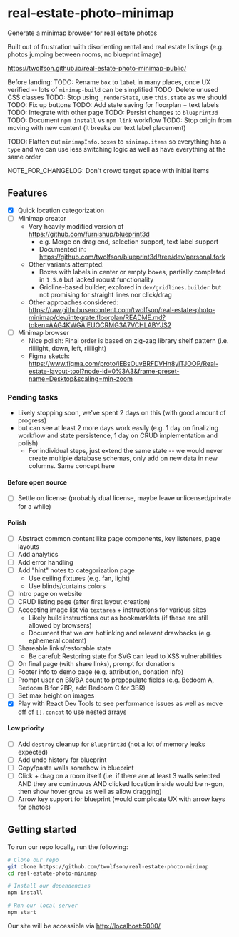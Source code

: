 # real-estate-photo-minimap
Generate a minimap browser for real estate photos

Built out of frustration with disorienting rental and real estate listings (e.g. photos jumping between rooms, no blueprint image)

<https://twolfson.github.io/real-estate-photo-minimap-public/>

Before landing:
TODO: Rename `box` to `label` in many places, once UX verified -- lots of `minimap-build` can be simplified
TODO: Delete unused CSS classes
TODO: Stop using `_renderState`, use `this.state` as we should
TODO: Fix up buttons
TODO: Add state saving for floorplan + text labels
TODO: Integrate with other page
TODO: Persist changes to `blueprint3d`
TODO: Document `npm install` vs `npm link` workflow
TODO: Stop origin from moving with new content (it breaks our text label placement)

TODO: Flatten out `minimapInfo.boxes` to `minimap.items` so everything has a `type` and we can use less switching logic as well as have everything at the same order

NOTE_FOR_CHANGELOG: Don't crowd target space with initial items

## Features
- [x] Quick location categorization
- [ ] Minimap creator
  - Very heavily modified version of <https://github.com/furnishup/blueprint3d>
    - e.g. Merge on drag end, selection support, text label support
    - Documented in: https://github.com/twolfson/blueprint3d/tree/dev/personal.fork
  - Other variants attempted:
    - Boxes with labels in center or empty boxes, partially completed in `1.5.0` but lacked robust functionality
    - Gridline-based builder, explored in `dev/gridlines.builder` but not promising for straight lines nor click/drag
  - Other approaches considered: <https://raw.githubusercontent.com/twolfson/real-estate-photo-minimap/dev/integrate.floorplan/README.md?token=AAG4KWGAIEUOCRMG3A7VCHLABYJS2>
- [ ] Minimap browser
  - Nice polish: Final order is based on zig-zag library shelf pattern (i.e. riiiiight, down, left, riiiiight)
  - Figma sketch: https://www.figma.com/proto/iEBsOuvBRFDVHn8yiTJOOP/Real-estate-layout-tool?node-id=0%3A3&frame-preset-name=Desktop&scaling=min-zoom

### Pending tasks
- Likely stopping soon, we've spent 2 days on this (with good amount of progress)
- but can see at least 2 more days work easily (e.g. 1 day on finalizing workflow and state persistence, 1 day on CRUD implementation and polish)
  - For individual steps, just extend the same state -- we would never create multiple database schemas, only add on new data in new columns. Same concept here

#### Before open source
- [ ] Settle on license (probably dual license, maybe leave unlicensed/private for a while)

#### Polish
- [ ] Abstract common content like page components, key listeners, page layouts
- [ ] Add analytics
- [ ] Add error handling
- [ ] Add "hint" notes to categorization page
  - Use ceiling fixtures (e.g. fan, light)
  - Use blinds/curtains colors
- [ ] Intro page on website
- [ ] CRUD listing page (after first layout creation)
- [ ] Accepting image list via `textarea` + instructions for various sites
  - Likely build instructions out as bookmarklets (if these are still allowed by browsers)
  - Document that we *are* hotlinking and relevant drawbacks (e.g. ephemeral content)
- [ ] Shareable links/restorable state
  - Be careful: Restoring state for SVG can lead to XSS vulnerabilities
- [ ] On final page (with share links), prompt for donations
- [ ] Footer info to demo page (e.g. attribution, donation info)
- [ ] Prompt user on BR/BA count to prepopulate fields (e.g. Bedoom A, Bedoom B for 2BR, add Bedoom C for 3BR)
- [ ] Set max height on images
- [x] Play with React Dev Tools to see performance issues as well as move off of `[].concat` to use nested arrays

#### Low priority
- [ ] Add `destroy` cleanup for `Blueprint3d` (not a lot of memory leaks expected)
- [ ] Add undo history for blueprint
- [ ] Copy/paste walls somehow in blueprint
- [ ] Click + drag on a room itself (i.e. if there are at least 3 walls selected AND they are continuous AND clicked location inside would be n-gon, then show hover grow as well as allow dragging)
- [ ] Arrow key support for blueprint (would complicate UX with arrow keys for photos)

## Getting started
To run our repo locally, run the following:

```bash
# Clone our repo
git clone https://github.com/twolfson/real-estate-photo-minimap
cd real-estate-photo-minimap

# Install our dependencies
npm install

# Run our local server
npm start
```

Our site will be accessible via <http://localhost:5000/>
